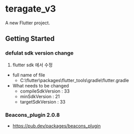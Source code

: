 # teragate_v3

A new Flutter project.

## Getting Started

### defulat sdk version change
1. flutter sdk 에서 수정
- full name of file
  * C:\flutter\packages\flutter_tools\gradle\flutter.gradle 
- What needs to be changed
  * compileSdkVersion : 33
  * minSdkVersion : 21
  * targetSdkVersion : 33  

### Beacons_plugin 2.0.8 
- https://pub.dev/packages/beacons_plugin
